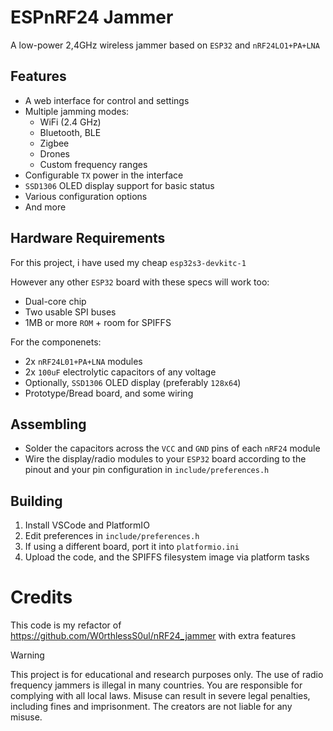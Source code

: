 # ESPnRF24 Jammer
A low-power 2,4GHz wireless jammer based on `ESP32` and `nRF24LO1+PA+LNA`

## Features

- A web interface for control and settings
- Multiple jamming modes:
  - WiFi (2.4 GHz)
  - Bluetooth, BLE
  - Zigbee
  - Drones
  - Custom frequency ranges
- Configurable `TX` power in the interface
- `SSD1306` OLED display support for basic status
- Various configuration options
- And more

## Hardware Requirements

For this project, i have used my cheap `esp32s3-devkitc-1`

However any other `ESP32` board with these specs will work too:
  - Dual-core chip
  - Two usable SPI buses
  - 1MB or more `ROM` + room for SPIFFS

For the componenets:
  - 2x `nRF24L01+PA+LNA` modules
  - 2x `100uF` electrolytic capacitors of any voltage
  - Optionally, `SSD1306` OLED display (preferably `128x64`)
  - Prototype/Bread board, and some wiring

## Assembling

- Solder the capacitors across the `VCC` and `GND` pins of each `nRF24` module
- Wire the display/radio modules to your `ESP32` board according to the pinout
and your pin configuration in `include/preferences.h`

## Building

1. Install VSCode and PlatformIO
2. Edit preferences in `include/preferences.h`
3. If using a different board, port it into `platformio.ini`
4. Upload the code, and the SPIFFS filesystem image via platform tasks

# Credits
This code is my refactor of https://github.com/W0rthlessS0ul/nRF24_jammer with extra features

> [!WARNING] 
> This project is for educational and research purposes only. The use of radio frequency jammers is illegal in many countries. You are responsible for complying with all local laws. Misuse can result in severe legal penalties, including fines and imprisonment. The creators are not liable for any misuse.

